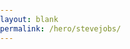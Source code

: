 ```yaml
---
layout: blank
permalink: /hero/stevejobs/
---
```

<html>
	<head>
		<meta http-equiv="Content-Type" content="text/html;charset=utf-8"/>
		<title>In Memory of Steve Jobs</title>
		<style>
			body{margin:0;padding:0;}
			iframe{display:none;}

			#main{width:100%;min-width:980px;overflow:hidden;}

			#video{position:absolute;top:-9999px;}
			.canvas{z-index:1;width:980px;margin:0 auto;margin-top:40px;height:680px;}

			/*hero*/
			#hero{z-index:2;}
			#t_hero{position:absolute;right:0;z-index:2;bottom:0;width:706px;height:644px;background:url("/public/heros/sjobs/t_hero.png")}
			#t_hero_title{position:absolute;z-index:3;right:627px;bottom:323px;width:205px;height:75px;background:url("/public/heros/sjobs/t_hero_title.png")}
		</style>
        <script type="text/javascript">
          var _gaq = _gaq || [];
          _gaq.push(['_setAccount', 'UA-26213393-1']);
          _gaq.push(['_trackPageview']);
          (function() {
            var ga = document.createElement('script'); ga.type = 'text/javascript'; ga.async = true;
            ga.src = ('https:' == document.location.protocol ? 'https://ssl' : 'http://www') + '.google-analytics.com/ga.js';
            var s = document.getElementsByTagName('script')[0]; s.parentNode.insertBefore(ga, s);
          })();
        </script>
	</head>
    <!--[if lt IE 7 ]><body class="ie_6"><![endif]-->
    <!--[if IE 7 ]><body class="ie_7"><![endif]-->
    <!--[if IE 8 ]><body class="ie_8"><![endif]-->
    <!--[if IE 9 ]><body class="ie_9"><![endif]-->
    <!--[if (gt IE 9)|!(IE)]><!-->
    <body>
    <!--<![endif]-->
	<div id="main">
		<div id="video">
			<h3>Here‘s to the Crazy Ones</h3>
			<p>
			Here’s to the crazy ones. 
			The misfits. The rebels. 
			The troublemakers. 
			The round pegs in the square holes. 
			The ones who see things differently. 
			They’re not fond of rules. 
			And they have no respect for the status quo. 
			You can quote them, disagree with them, glorify or vilify them. 
			About the only thing you can’t do is ignore them.
			Because they change things. 

			They push the human race forward.
			And while some may see them as the crazy ones, we see genius.

			Because the people who are crazy enough to think they can change the world, are the ones who do.
			</p>
			<p>
            向那些疯狂的家伙们致敬
            他们特立独行
            他们桀骜不驯
            他们惹事生非
            他们格格不入
            他们用与众不同的眼光看待事物
            他们不喜欢墨守成规
            他们也不愿安于现状
            你可以赞美他们，引用他们，反对他们
            质疑他们，颂扬或是诋毁他们
            但唯独不能漠视他们
            因为他们改变了事物
            
            我们为这些家伙制造良机
            或许他们是别人眼里的疯子
            但他们却是我们眼中的天才
            
            因为只有那些疯狂到以为自己能够改变世界的人
            才能真正地改变世界
            </p>
		</div>
		<div class="canvas">
		</div>
		<audio autoplay><source src="/public/heros/sjobs/crazy_ones.mp3"/></audio>
		<div id="hero">
			<div id="t_hero"></div>
			<div id="t_hero_title"></div>
		</div>
	</div>
	</body>
</html>
